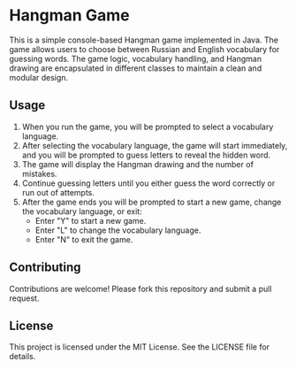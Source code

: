 # Hangman Game

This is a simple console-based Hangman game implemented in Java. The game allows users to choose between
Russian and English vocabulary for guessing words. The game logic, vocabulary handling, and Hangman drawing are
encapsulated in different classes to maintain a clean and modular design.

## Usage

1. When you run the game, you will be prompted to select a vocabulary language.
2. After selecting the vocabulary language, the game will start immediately, and you will be prompted to guess letters to reveal the hidden word.
3. The game will display the Hangman drawing and the number of mistakes.
4. Continue guessing letters until you either guess the word correctly or run out of attempts.
5. After the game ends you will be prompted to start a new game, change the vocabulary language, or exit:
   - Enter "Y" to start a new game.
   - Enter "L" to change the vocabulary language.
   - Enter "N" to exit the game.

## Contributing

Contributions are welcome! Please fork this repository and submit a pull request.

## License

This project is licensed under the MIT License. See the LICENSE file for details.
